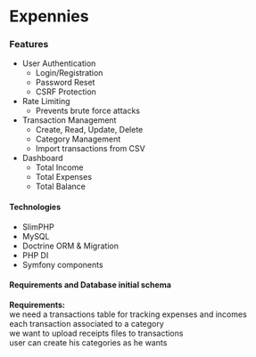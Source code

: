 # Expennies
### Features
- User Authentication
    - Login/Registration
    - Password Reset
    - CSRF Protection
- Rate Limiting
    - Prevents brute force attacks
- Transaction Management
    - Create, Read, Update, Delete
    - Category Management
    - Import transactions from CSV
- Dashboard
    - Total Income
    - Total Expenses
    - Total Balance

#### Technologies
- SlimPHP
- MySQL
- Doctrine ORM & Migration
- PHP DI
- Symfony components

#### Requirements and Database initial schema
**Requirements:** <br>
we need a transactions table for tracking expenses and incomes<br>
each transaction associated to a category<br>
we want to upload receipts files to transactions<br>
user can create his categories as he wants<br>